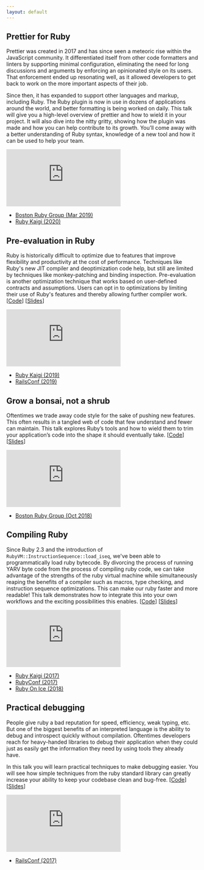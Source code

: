 ```yaml
---
layout: default
---
```


## Prettier for Ruby

Prettier was created in 2017 and has since seen a meteoric rise within the JavaScript community. It differentiated itself from other code formatters and linters by supporting minimal configuration, eliminating the need for long discussions and arguments by enforcing an opinionated style on its users. That enforcement ended up resonating well, as it allowed developers to get back to work on the more important aspects of their job.

Since then, it has expanded to support other languages and markup, including Ruby. The Ruby plugin is now in use in dozens of applications around the world, and better formatting is being worked on daily. This talk will give you a high-level overview of prettier and how to wield it in your project. It will also dive into the nitty gritty, showing how the plugin was made and how you can help contribute to its growth. You’ll come away with a better understanding of Ruby syntax, knowledge of a new tool and how it can be used to help your team.

<iframe src="https://www.youtube.com/embed/3945FmGGHhw" title="Prettier for Ruby" frameborder="0" allowfullscreen></iframe>

* [Boston Ruby Group (Mar 2019)](https://bostonrb.org/)
* [Ruby Kaigi (2020)](https://rubykaigi.org/2020-takeout/presentations/kddeisz.html)

## Pre-evaluation in Ruby

Ruby is historically difficult to optimize due to features that improve flexibility and productivity at the cost of performance. Techniques like Ruby's new JIT compiler and deoptimization code help, but still are limited by techniques like monkey-patching and binding inspection. Pre-evaluation is another optimization technique that works based on user-defined contracts and assumptions. Users can opt in to optimizations by limiting their use of Ruby's features and thereby allowing further compiler work. [[Code](https://github.com/kddeisz/preval)]
[[Slides](https://speakerdeck.com/kddeisz/pre-evaluation-in-ruby)]

<iframe src="https://www.youtube.com/embed/7GqhHmfjemY" title="Pre-evaluation in Ruby" frameborder="0" allowfullscreen></iframe>

* [Ruby Kaigi (2019)](https://rubykaigi.org/2019/presentations/kddeisz.html)
* [RailsConf (2019)](https://www.railsconf.com/program/sessions#session-748)

## Grow a bonsai, not a shrub

Oftentimes we trade away code style for the sake of pushing new features. This often results in a tangled web of code that few understand and fewer can maintain. This talk explores Ruby’s tools and how to wield them to trim your application’s code into the shape it should eventually take.
[[Code](https://github.com/kddeisz/bonsai)]
[[Slides](https://speakerdeck.com/kddeisz/grow-a-bonsai-not-a-shrub)]

<iframe src="https://www.youtube.com/embed/wyDe_segUs0" title="Grow a bonsai, not a shrub" frameborder="0" allowfullscreen></iframe>

* [Boston Ruby Group (Oct 2018)](https://bostonrb.org/)

## Compiling Ruby

Since Ruby 2.3 and the introduction of `RubyVM::InstructionSequence::load_iseq`, we've been able to programmatically load ruby bytecode. By divorcing the process of running YARV byte code from the process of compiling ruby code, we can take advantage of the strengths of the ruby virtual machine while simultaneously reaping the benefits of a compiler such as macros, type checking, and instruction sequence optimizations. This can make our ruby faster and more readable! This talk demonstrates how to integrate this into your own workflows and the exciting possibilities this enables. [[Code](https://github.com/kddeisz/compiling-ruby)]
[[Slides](https://speakerdeck.com/kddeisz/compiling-ruby)]

<iframe src="https://www.youtube.com/embed/B3Uf-aHZwmw" title="Compiling Ruby" frameborder="0" allowfullscreen></iframe>

* [Ruby Kaigi (2017)](http://rubykaigi.org/2017/presentations/kddeisz.html)
* [RubyConf (2017)](http://confreaks.tv/videos/rubyconf2017-compiling-ruby)
* [Ruby On Ice (2018)](https://rubyonice.com/2018/speakers/kevin_deisz)

## Practical debugging

People give ruby a bad reputation for speed, efficiency, weak typing, etc. But one of the biggest benefits of an interpreted language is the ability to debug and introspect quickly without compilation. Oftentimes developers reach for heavy-handed libraries to debug their application when they could just as easily get the information they need by using tools they already have.

In this talk you will learn practical techniques to make debugging easier. You will see how simple techniques from the ruby standard library can greatly increase your ability to keep your codebase clean and bug-free. [[Code](https://github.com/kddeisz/practical-debugging)] [[Slides](https://speakerdeck.com/kddeisz/practical-debugging)]

<iframe src="https://www.youtube.com/embed/oi4h30chCz8" title="Practical debugging" frameborder="0" allowfullscreen></iframe>

* [RailsConf (2017)](http://railsconf.com/2017/program.html#session-140)
